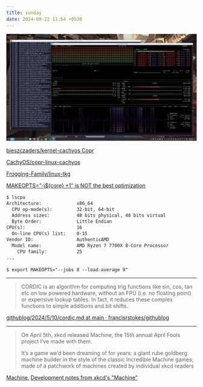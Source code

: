 ```yaml
---
title: sunday
date: 2024-09-22 11:54 +0530
---
```


![compiling linux kernel tkg 6.11](/images/kernel-compile-611-202409.png "compiling linux kernel tkg 6.11")

[bieszczaders/kernel-cachyos Copr](https://copr.fedorainfracloud.org/coprs/bieszczaders/kernel-cachyos/)

[CachyOS/copr-linux-cachyos](https://github.com/CachyOS/copr-linux-cachyos)

[Frogging-Family/linux-tkg](https://github.com/Frogging-Family/linux-tkg/)

[MAKEOPTS=”-j${core} +1″ is NOT the best optimization](https://blogs.gentoo.org/ago/2013/01/14/makeopts-jcore-1-is-not-the-best-optimization/)



``` shell
$ lscpu
Architecture:             x86_64
  CPU op-mode(s):         32-bit, 64-bit
  Address sizes:          48 bits physical, 48 bits virtual
  Byte Order:             Little Endian
CPU(s):                   16
  On-line CPU(s) list:    0-15
Vendor ID:                AuthenticAMD
  Model name:             AMD Ryzen 7 7700X 8-Core Processor
    CPU family:           25
...

$ export MAKEOPTS="--jobs 8 --load-average 9"
```

---

> CORDIC is an algorithm for computing trig functions like sin, cos, tan etc on low powered hardware, without an FPU (i.e. no floating point) or expensive lookup tables. In fact, it reduces these complex functions to simple additions and bit shifts.

[githublog/2024/5/10/cordic.md at main · francisrstokes/githublog](https://github.com/francisrstokes/githublog/blob/main/2024/5/10/cordic.md)

---

> On April 5th, xkcd released Machine, the 15th annual April Fools project I’ve made with them.
>
> It’s a game we’d been dreaming of for years: a giant rube goldberg machine builder in the style of the classic Incredible Machine games, made of a patchwork of machines created by individual xkcd readers

[Machine](https://xkcd.com/2916/), [Development notes from xkcd's "Machine"](https://chromakode.com/post/xkcd-machine/)